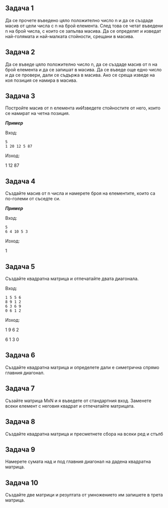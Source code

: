 ## Задача 1

Да се прочете въведено цяло положително число n и да се създаде масив от цели числа с n на брой елемента. След това се четат въведени n на брой числа, с които се запълва масива. Да се определят и изведат най-голямата и най-малката стойности, срещани в масива.

## Задача 2

Да се въведе цяло положително число n, да се създаде масив от n на брой елемента и да се запишат в масива. Да се въведе още едно число и да се провери, дали се съдържа в масива. Ако се среща изведе на коя позиция се намира в масива.

## Задача 3

Постройте масив от n елемента ииИзведете стойностите от него, които се намират на четна позиция. 

***Пример***

Вход:

```
5
1 20 12 5 87
```

Изход:

1 12 87

## Задача 4

Създайте масив от n числа и намерете броя на елементите, които са по-големи от съседте си.

***Пример***

Вход:

```
5
6 4 10 5 3
```

Изход:

1

## Задача 5

Създайте квадратна матрица и отпечатайте двата диагонала.

Вход:

```
1 5 5 6
8 9 1 2
6 3 6 9
0 6 1 2
```

Изход:

1 9 6 2

6 1 3 0

## Задача 6

Създайте квадратна матрица и определете дали е симетрична спрямо главния диагонал.

## Задача 7

Съзайте матрица MxN и я въведете от стандартния вход. Заменете всеки елемент с неговия квадрат и отпечатайте матрицата.

## Задача 8 

Създайте квадратна матрица и пресметнете сбора на всеки ред и стълб

## Задача 9 

Намерете сумата над и под главния диагонал на дадена квадратна матрица.

## Задача 10

Създайте две матрици и резултата от умножението им запишете в трета матрица.

